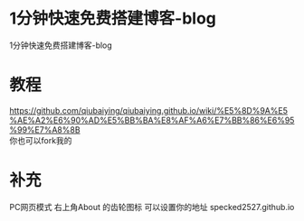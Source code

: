 # 1分钟快速免费搭建博客-blog  
1分钟快速免费搭建博客-blog  

# 教程
https://github.com/qiubaiying/qiubaiying.github.io/wiki/%E5%8D%9A%E5%AE%A2%E6%90%AD%E5%BB%BA%E8%AF%A6%E7%BB%86%E6%95%99%E7%A8%8B  
你也可以fork我的  

# 补充
PC网页模式 右上角About 的齿轮图标  可以设置你的地址 specked2527.github.io

